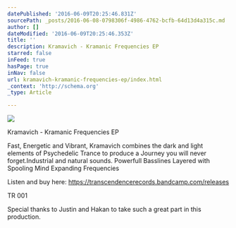 ```yaml
---
datePublished: '2016-06-09T20:25:46.831Z'
sourcePath: _posts/2016-06-08-0798306f-4986-4762-bcfb-64d13d4a315c.md
author: []
dateModified: '2016-06-09T20:25:46.353Z'
title: ''
description: Kramavich - Kramanic Frequencies EP
starred: false
inFeed: true
hasPage: true
inNav: false
url: kramavich-kramanic-frequencies-ep/index.html
_context: 'http://schema.org'
_type: Article

---
```

![](https://the-grid-user-content.s3-us-west-2.amazonaws.com/3e9120d3-7b2a-4b92-8bca-dae8382c1cc7.jpg)

Kramavich - Kramanic Frequencies EP

Fast, Energetic and Vibrant, Kramavich combines the dark and light elements of Psychedelic Trance to produce a Journey you will never forget.Industrial and natural sounds. Powerfull Basslines Layered with Spooling Mind Expanding Frequencies

Listen and buy here: https://transcendencerecords.bandcamp.com/releases

TR 001

Special thanks to Justin and Hakan to take such a great part in this production.